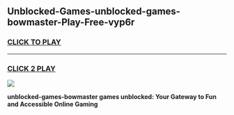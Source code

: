 
## Unblocked-Games-unblocked-games-bowmaster-Play-Free-vyp6r
<h3>
<a href="https://premium76.site?title=unblocked-games-bowmaster&ref=10A">CLICK TO PLAY</a></h3>
<hr>

<h3>
<a href="https://premium76.site?title=unblocked-games-bowmaster&ref=10A">CLICK 2 PLAY</a>
  
</h3>

<a href="https://premium76.site?title=unblocked-games-bowmaster&ref=10A"><img src="https://clearcache.store/games.png"></a>


**unblocked-games-bowmaster games unblocked: Your Gateway to Fun and Accessible Online Gaming**

